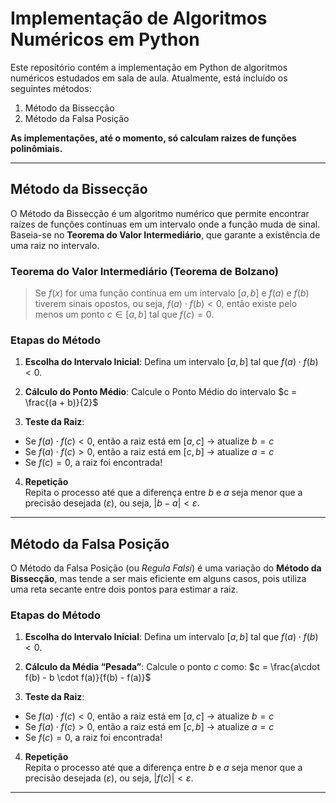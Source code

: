 # Implementação de Algoritmos Numéricos em Python

Este repositório contém a implementação em Python de algoritmos numéricos estudados em sala de aula. Atualmente, está incluído os seguintes métodos:

1. Método da Bissecção
2. Método da Falsa Posição

**As implementações, até o momento, só calculam raizes de funções polinômiais.**

---

## Método da Bissecção

O Método da Bissecção é um algoritmo numérico que permite encontrar raízes de funções contínuas em um intervalo onde a função muda de sinal. Baseia-se no **Teorema do Valor Intermediário**, que garante a existência de uma raiz no intervalo.

### Teorema do Valor Intermediário (Teorema de Bolzano)

> Se $f(x)$ for uma função contínua em um intervalo $[a, b]$ e $f(a)$ e $f(b)$ tiverem sinais opostos, ou seja, $f(a) \cdot f(b) < 0$, então existe pelo menos um ponto $c \in [a, b]$ tal que $f(c) = 0$.

### Etapas do Método

1. **Escolha do Intervalo Inicial**: Defina um intervalo $[a, b]$ tal que $f(a) \cdot f(b) < 0$.

2. **Cálculo do Ponto Médio**: Calcule o Ponto Médio do intervalo $c = \frac{(a + b)}{2}$

3. **Teste da Raiz**:

- Se $f(a) \cdot f(c) < 0$, então a raiz está em $[a, c]$ → atualize $b = c$
- Se $f(a) \cdot f(c) > 0$, então a raiz está em $[c, b]$ → atualize $a = c$
- Se $f(c) = 0$, a raiz foi encontrada!

4. **Repetição**  
Repita o processo até que a diferença entre $b$ e $a$ seja menor que a precisão desejada ($ε$), ou seja, $|b - a| < ε$.

---

## Método da Falsa Posição

O Método da Falsa Posição (ou *Regula Falsi*) é uma variação do **Método da Bissecção**, mas tende a ser mais eficiente em alguns casos, pois utiliza uma reta secante entre dois pontos para estimar a raiz.

### Etapas do Método

1. **Escolha do Intervalo Inicial**: Defina um intervalo $[a, b]$ tal que $f(a) \cdot f(b) < 0$.

2. **Cálculo da Média “Pesada”**: Calcule o ponto $c$ como: $c = \frac{a\cdot f(b) - b \cdot f(a)}{f(b) - f(a)}$

3. **Teste da Raiz**:

- Se $f(a) \cdot f(c) < 0$, então a raiz está em $[a, c]$ → atualize $b = c$
- Se $f(a) \cdot f(c) > 0$, então a raiz está em $[c, b]$ → atualize $a = c$
- Se $f(c) = 0$, a raiz foi encontrada!

4. **Repetição**  
Repita o processo até que a diferença entre $b$ e $a$ seja menor que a precisão desejada ($ε$), ou seja, $|f(c)| < ε$.

---
